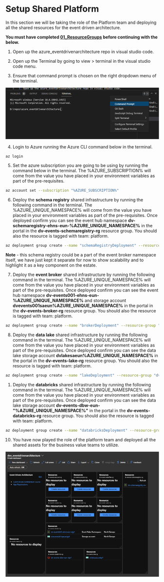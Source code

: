 # Setup Shared Platform

In this section we will be taking the role of the Platform team and deploying all the shared resources for the event driven architecture.

**You must have completed [01_ResourceGroups](../01_ResourceGroups/ReadMe.md) before continuing with the below.**

1. Open up the azure_eventdrivenarchitecture repo in visual studio code.

2. Open up the Terminal by going to view > terminal in the visual studio code menu.

3. Ensure that command prompt is chosen on the right dropdown menu of the terminal.

![Terminal Command Prompt](../../Images/TerminalCommandPrompt.PNG)

4. Login to Azure running the Azure CLI command below in the terminal.

```bash
az login
```

5. Set the azure subscription you are going to be using by running the command below in the terminal. The %AZURE_SUBSCRIPTION% will come from the value you have placed in your environment variables as part of the pre-requisites.

```bash
az account set --subscription "%AZURE_SUBSCRIPTION%"
```

6. Deploy the **schema registry** shared infrastructure by running the following command in the terminal. The %AZURE_UNIQUE_NAMESPACE% will come from the value you have placed in your environment variables as part of the pre-requisites.
Once deployed confirm you can see the event hub namespace **dv-schemaregistry-ehns-eun-%AZURE_UNIQUE_NAMESPACE%** in the portal in the **dv-events-schemaregistry-rg** resource group. You should also the resource is tagged with team: platform.

```bash
az deployment group create --name "schemaRegistryDeployment" --resource-group "dv-events-schemaregistry-rg" --template-file "01_Platform\03_SharedInfrastructure\bicep\schemaregistry.bicep" --parameters namespace="%AZURE_UNIQUE_NAMESPACE%"
```

**Note** - this schema registry could be a part of the event broker namespace itself, we have just kept it separate for now to show scalability and to highlight it as a key component on the estate.

7. Deploy the **event broker** shared infrastructure by running the following command in the terminal. The %AZURE_UNIQUE_NAMESPACE% will come from the value you have placed in your environment variables as part of the pre-requisites.
Once deployed confirm you can see the event hub namespace **dv-events001-ehns-eun-%AZURE_UNIQUE_NAMESPACE%** and storage account **dvevents001saeun%AZURE_UNIQUE_NAMESPACE%** in the portal in the **dv-events-broker-rg** resource group. You should also the resource is tagged with team: platform.

```bash
az deployment group create --name "brokerDeployment" --resource-group "dv-events-broker-rg" --template-file "01_Platform\03_SharedInfrastructure\bicep\broker.bicep" --parameters namespace="%AZURE_UNIQUE_NAMESPACE%"
```

8. Deploy the **data lake** shared infrastructure by running the following command in the terminal. The %AZURE_UNIQUE_NAMESPACE% will come from the value you have placed in your environment variables as part of the pre-requisites.
Once deployed confirm you can see the data lake storage account **dvlakesaeun%AZURE_UNIQUE_NAMESPACE%** in the portal in the **dv-events-lake-rg** resource group. You should also the resource is tagged with team: platform.

```bash
az deployment group create --name "lakeDeployment" --resource-group "dv-events-lake-rg" --template-file "01_Platform\03_SharedInfrastructure\bicep\lake.bicep" --parameters namespace="%AZURE_UNIQUE_NAMESPACE%"
```

1. Deploy the **databricks** shared infrastructure by running the following command in the terminal. The %AZURE_UNIQUE_NAMESPACE% will come from the value you have placed in your environment variables as part of the pre-requisites.
Once deployed confirm you can see the data lake storage account **dv-events-dbw-eun-"%AZURE_UNIQUE_NAMESPACE%"** in the portal in the **dv-events-databricks-rg** resource group. You should also the resource is tagged with team: platform.

```bash
az deployment group create --name "databricksDeployment" --resource-group "dv-events-databricks-rg" --template-file "01_Platform\03_SharedInfrastructure\bicep\databricks.bicep" --parameters namespace="%AZURE_UNIQUE_NAMESPACE%"
```

10. You have now played the role of the platform team and deployed all the shared assets for the business value teams to utilize.

![Dashboard Shared Platform](../../Images/DashboardSharedPlatform.PNG)